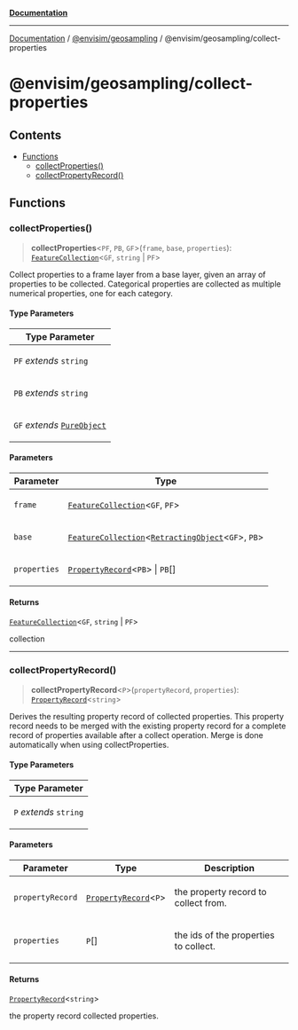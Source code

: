 [**Documentation**](../../../../README.md)

---

[Documentation](../../../../README.md) / [@envisim/geosampling](../../README.md) / @envisim/geosampling/collect-properties

# @envisim/geosampling/collect-properties

## Contents

- [Functions](#functions)
  - [collectProperties()](#collectproperties)
  - [collectPropertyRecord()](#collectpropertyrecord)

## Functions

### collectProperties()

> **collectProperties**<`PF`, `PB`, `GF`>(`frame`, `base`, `properties`): [`FeatureCollection`](../../../geojson.md#featurecollection)<`GF`, `string` | `PF`>

Collect properties to a frame layer from a base layer, given an
array of properties to be collected. Categorical properties are collected as
multiple numerical properties, one for each category.

#### Type Parameters

<table>
<thead>
<tr>
<th>Type Parameter</th>
</tr>
</thead>
<tbody>
<tr>
<td>

`PF` _extends_ `string`

</td>
</tr>
<tr>
<td>

`PB` _extends_ `string`

</td>
</tr>
<tr>
<td>

`GF` _extends_ [`PureObject`](../../../geojson.md#pureobject)

</td>
</tr>
</tbody>
</table>

#### Parameters

<table>
<thead>
<tr>
<th>Parameter</th>
<th>Type</th>
</tr>
</thead>
<tbody>
<tr>
<td>

`frame`

</td>
<td>

[`FeatureCollection`](../../../geojson.md#featurecollection)<`GF`, `PF`>

</td>
</tr>
<tr>
<td>

`base`

</td>
<td>

[`FeatureCollection`](../../../geojson.md#featurecollection)<[`RetractingObject`](../../../geojson.md#retractingobject)<`GF`>, `PB`>

</td>
</tr>
<tr>
<td>

`properties`

</td>
<td>

[`PropertyRecord`](../../../geojson.md#propertyrecord-1)<`PB`> | `PB`\[]

</td>
</tr>
</tbody>
</table>

#### Returns

[`FeatureCollection`](../../../geojson.md#featurecollection)<`GF`, `string` | `PF`>

collection

---

### collectPropertyRecord()

> **collectPropertyRecord**<`P`>(`propertyRecord`, `properties`): [`PropertyRecord`](../../../geojson.md#propertyrecord-1)<`string`>

Derives the resulting property record of collected properties.
This property record needs to be merged with the existing
property record for a complete record of properties available
after a collect operation. Merge is done automatically when
using collectProperties.

#### Type Parameters

<table>
<thead>
<tr>
<th>Type Parameter</th>
</tr>
</thead>
<tbody>
<tr>
<td>

`P` _extends_ `string`

</td>
</tr>
</tbody>
</table>

#### Parameters

<table>
<thead>
<tr>
<th>Parameter</th>
<th>Type</th>
<th>Description</th>
</tr>
</thead>
<tbody>
<tr>
<td>

`propertyRecord`

</td>
<td>

[`PropertyRecord`](../../../geojson.md#propertyrecord-1)<`P`>

</td>
<td>

the property record to collect from.

</td>
</tr>
<tr>
<td>

`properties`

</td>
<td>

`P`\[]

</td>
<td>

the ids of the properties to collect.

</td>
</tr>
</tbody>
</table>

#### Returns

[`PropertyRecord`](../../../geojson.md#propertyrecord-1)<`string`>

the property record collected properties.
